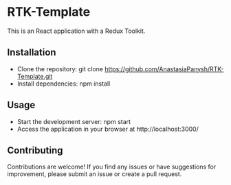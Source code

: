 # RTK-Template

This is an React application with a Redux Toolkit.


## Installation 
+ Clone the repository: git clone https://github.com/AnastasiaPanysh/RTK-Template.git
+ Install dependencies: npm install

## Usage
+ Start the development server: npm start   
+ Access the application in your browser at http://localhost:3000/

## Contributing
Contributions are welcome! If you find any issues or have suggestions for improvement, please submit an issue or create a pull request.
